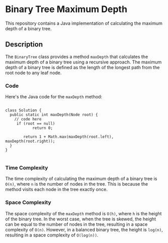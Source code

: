 <h1>Binary Tree Maximum Depth</h1>

<p>This repository contains a Java implementation of calculating the maximum depth of a binary tree.</p>

<h2>Description</h2>

<p>The <code>BinaryTree</code> class provides a method <code>maxDepth</code> that calculates the maximum depth of a binary tree using a recursive approach. The maximum depth of a binary tree is defined as the length of the longest path from the root node to any leaf node.</p>

<h3>Code</h3>

<p>Here's the Java code for the <code>maxDepth</code> method:</p>

<pre>
<code>
class Solution {
  public static int maxDepth(Node root) {
    // code here
     if (root == null)
            return 0;

        return 1 + Math.max(maxDepth(root.left), maxDepth(root.right)); 
  }
}
</code>
</pre>

<h3>Time Complexity</h3>

<p>The time complexity of calculating the maximum depth of a binary tree is <code>O(n)</code>, where <code>n</code> is the number of nodes in the tree. This is because the method visits each node in the tree exactly once.</p>

<h3>Space Complexity</h3>

<p>The space complexity of the <code>maxDepth</code> method is <code>O(h)</code>, where <code>h</code> is the height of the binary tree. In the worst case, when the tree is skewed, the height can be equal to the number of nodes in the tree, resulting in a space complexity of <code>O(n)</code>. However, in a balanced binary tree, the height is <code>log(n)</code>, resulting in a space complexity of <code>O(log(n))</code>.</p>
